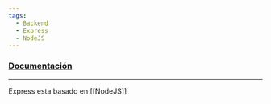```yaml
---
tags:
  - Backend
  - Express
  - NodeJS
---
```


### [Documentación](https://expressjs.com/es/starter/installing.html)

---
Express esta basado en [[NodeJS]]
